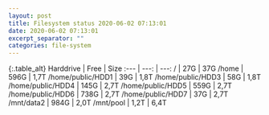 ```yaml
---
layout: post
title: Filesystem status 2020-06-02 07:13:01
date: 2020-06-02 07:13:01
excerpt_separator: ""
categories: file-system
---
```

{:.table_alt}
Harddrive | Free | Size
:--- | ---: | ---:
/ | 27G | 37G
/home | 596G | 1,7T
/home/public/HDD1 | 39G | 1,8T
/home/public/HDD3 | 58G | 1,8T
/home/public/HDD4 | 145G | 2,7T
/home/public/HDD5 | 559G | 2,7T
/home/public/HDD6 | 738G | 2,7T
/home/public/HDD7 | 37G | 2,7T
/mnt/data2 | 984G | 2,0T
/mnt/pool | 1,2T | 6,4T
